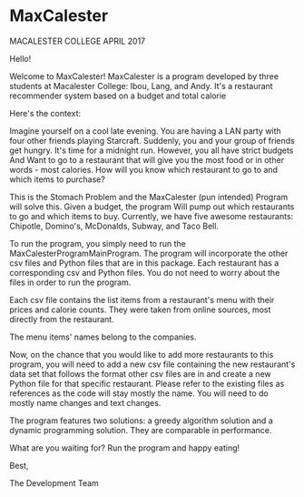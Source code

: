 # MaxCalester

MACALESTER COLLEGE
APRIL 2017

Hello!

Welcome to MaxCalester!
MaxCalester is a program developed by three students at Macalester College: Ibou, Lang, and Andy.
It's a restaurant recommender system based on a budget and total calorie

Here's the context:

Imagine yourself on a cool late evening. You are having a LAN party with four other friends playing Starcraft.
Suddenly, you and your group of friends get hungry. It's time for a midnight run. However, you all have strict budgets
And Want to go to a restaurant that will give you the most food or in other words - most calories.
How will you know which restaurant to go to and which items to purchase?

This is the Stomach Problem and the MaxCalester (pun intended) Program will solve this. Given a budget, the program
Will pump out which restaurants to go and which items to buy. Currently, we have five awesome restaurants:
Chipotle, Domino's, McDonalds, Subway, and Taco Bell.

To run the program, you simply need to run the MaxCalesterProgramMainProgram.
The program will incorporate the other csv files and Python files that are in this package.
Each restaurant has a corresponding csv and Python files.
You do not need to worry about the files in order to run the program.

Each csv file contains the list items from a restaurant's menu with their prices and calorie counts. They were taken from online sources, most directly from the restaurant.

The menu items' names belong to the companies.

Now, on the chance that you would like to add more restaurants to this program, you will need to
add a new csv file containing the new restaurant's data set that follows the format other csv files are in and create a new Python
file for that specific restaurant. Please refer to the existing files as references as the code will stay mostly the name. You will need to do mostly name changes and text changes.

The program features two solutions: a greedy algorithm solution and a dynamic programming solution. They are comparable in performance.

What are you waiting for? Run the program and happy eating!

Best,

The Development Team

